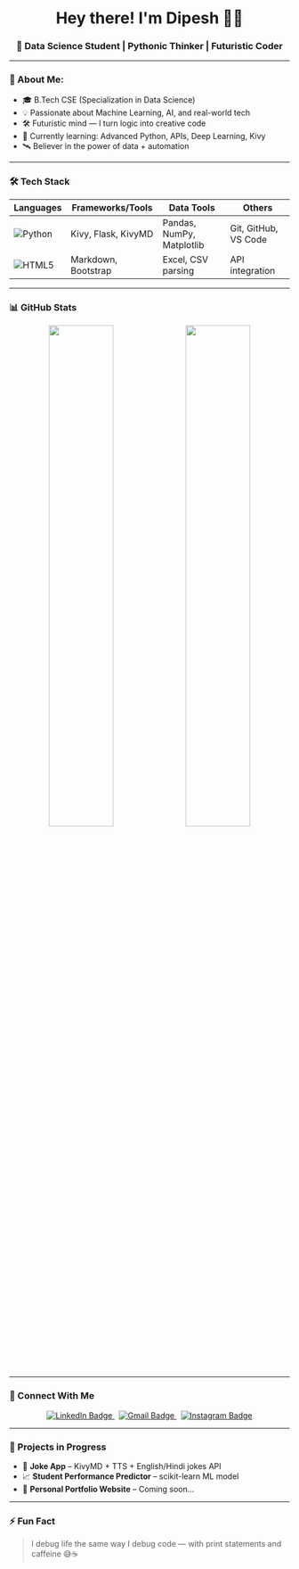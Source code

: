 <h1 align="center">Hey there! I'm Dipesh 👨‍💻</h1>
<h3 align="center">🚀 Data Science Student | Pythonic Thinker | Futuristic Coder</h3>

---

### 🧠 About Me:
- 🎓 B.Tech CSE (Specialization in Data Science)
- 💡 Passionate about Machine Learning, AI, and real-world tech
- 🛠️ Futuristic mind — I turn logic into creative code
- 🔁 Currently learning: Advanced Python, APIs, Deep Learning, Kivy
- 🛰️ Believer in the power of data + automation

---

### 🛠️ Tech Stack

| Languages     | Frameworks/Tools       | Data Tools           | Others              |
|---------------|------------------------|----------------------|---------------------|
| ![Python](https://img.shields.io/badge/-Python-3776AB?style=for-the-badge&logo=python&logoColor=white) | Kivy, Flask, KivyMD | Pandas, NumPy, Matplotlib | Git, GitHub, VS Code |
| ![HTML5](https://img.shields.io/badge/-HTML5-E34F26?style=for-the-badge&logo=html5&logoColor=white) | Markdown, Bootstrap | Excel, CSV parsing  | API integration     |

---

### 📊 GitHub Stats

<p align="center">
  <img src="https://github-readme-stats.vercel.app/api?username=Dipesh-Singh-02&show_icons=true&theme=tokyonight" width="48%"/>
  <img src="https://github-readme-streak-stats.herokuapp.com/?user=Dipesh-Singh-02&theme=tokyonight" width="48%"/>
</p>

---

### 🔗 Connect With Me

<p align="center">
  <a href="https://www.linkedin.com/in/dipesh-singh-553907374/" target="_blank">
    <img src="https://img.shields.io/badge/LinkedIn-Dipesh%20Singh-blue?style=for-the-badge&logo=linkedin&logoColor=white" alt="LinkedIn Badge"/>
  </a>
  &nbsp;
  <a href="mailto:dipeshlathiya485@gmail.com" target="_blank">
    <img src="https://img.shields.io/badge/Gmail-dipeshlathiya485@gmail.com-D14836?style=for-the-badge&logo=gmail&logoColor=white" alt="Gmail Badge"/>
  </a>
  &nbsp;
  <a href="https://www.instagram.com/_elxx_dipesh_02/" target="_blank">
    <img src="https://img.shields.io/badge/Instagram-@_elxx_dipesh_02-E4405F?style=for-the-badge&logo=instagram&logoColor=white" alt="Instagram Badge"/>
  </a>
</p>

---

### 🚧 Projects in Progress

- 🤖 **Joke App** – KivyMD + TTS + English/Hindi jokes API  
- 📈 **Student Performance Predictor** – scikit-learn ML model  
- 🔐 **Personal Portfolio Website** – Coming soon...

---

### ⚡ Fun Fact
> I debug life the same way I debug code — with print statements and caffeine 😅☕
